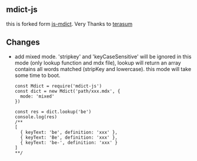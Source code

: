 ## mdict-js

this is forked form [js-mdict](https://github.com/terasum/js-mdict). Very Thanks to [terasum](https://github.com/terasum/js-mdict)

## Changes

* add mixed mode. 'stripkey' and 'keyCaseSensitive' will be ignored in this mode (only lookup function and mdx file), lookup will return an array contains all words matched (stripKey and lowercase). this mode will take some time to boot.
  ```
  const Mdict = require('mdict-js')
  const dict = new Mdict('path/xxx.mdx', {
    mode: 'mixed'
  })

  const res = dict.lookup('be')
  console.log(res)
  /**
  [
    { keyText: 'be', definition: 'xxx' },
    { keyText: 'Be', definition: 'xxx' },
    { keyText: 'be-', definition: 'xxx' }
  ]
  **/
  ```
